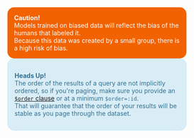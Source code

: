 <div markdown="1" 
    style="
    box-sizing: border-box;
    background-color: #f26200; 
    color: white; 
    border-radius: 15px; 
    padding: 15px; 
    width: 80%">
 <strong>Caution!</strong> <br>
  Models trained on biased data will reflect the bias of the humans that labeled it.  <br>
  Because this data was created by a small group, there is a high risk of bias.
</div>



<div markdown="1" 
    style= "
    box-sizing: border-box;
    padding: 15px;
    margin-bottom: 20px;
    border: 1px solid transparent;
    border-radius: 15px;
    color: #31708f;
    background-color: #d9edf7;
    border-color: #bce8f1;
    width: 80%;
    ">

**Heads Up!**  
The order of the results of a query are not implicitly ordered, so if you're paging, make sure you provide an [`$order` clause](https://dev.socrata.com/docs/queries/) or at a minimum `$order=:id`.  
That will guarantee that the order of your results will be stable as you page through the dataset.
</div>